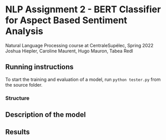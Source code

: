 # NLP Assignment 2 - BERT Classifier for Aspect Based Sentiment Analysis
Natural Language Processing course at CentraleSupélec, Spring 2022  
Joshua Hiepler, Caroline Maurent, Hugo Mauron, Tabea Redl  

## Running instructions
To start the training and evaluation of a model, run ```python tester.py``` from the source folder. 

### Structure

## Description of the model

## Results